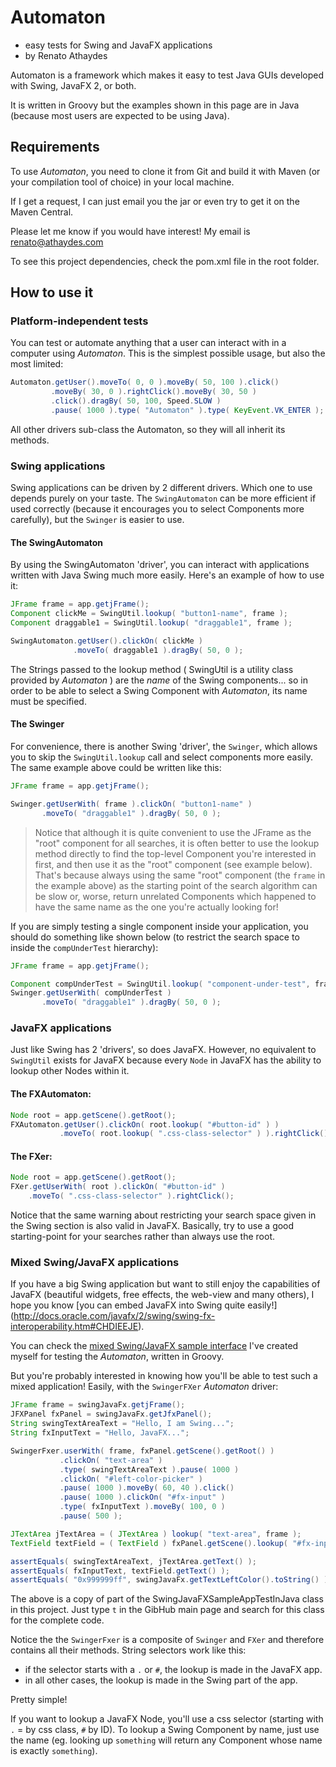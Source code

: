# Automaton
* easy tests for Swing and JavaFX applications
* by Renato Athaydes

Automaton is a framework which makes it easy to test Java GUIs developed with Swing, JavaFX 2, or both.

It is written in Groovy but the examples shown in this page are in Java (because most users are expected
to be using Java).

## Requirements

To use *Automaton*, you need to clone it from Git and build it with Maven (or your compilation tool of choice)
in your local machine.

If I get a request, I can just email you the jar or even try to get it on the Maven Central.

Please let me know if you would have interest! My email is renato@athaydes.com

To see this project dependencies, check the pom.xml file in the root folder.

## How to use it

### Platform-independent tests

You can test or automate anything that a user can interact with in a computer using *Automaton*.
This is the simplest possible usage, but also the most limited:

```java
Automaton.getUser().moveTo( 0, 0 ).moveBy( 50, 100 ).click()
         .moveBy( 30, 0 ).rightClick().moveBy( 30, 50 )
         .click().dragBy( 50, 100, Speed.SLOW )
         .pause( 1000 ).type( "Automaton" ).type( KeyEvent.VK_ENTER );
```

All other drivers sub-class the Automaton, so they will all inherit its methods.

### Swing applications

Swing applications can be driven by 2 different drivers. Which one to use depends purely on your taste.
The `SwingAutomaton` can be more efficient if used correctly (because it encourages you to select Components more
carefully), but the `Swinger` is easier to use.

#### The SwingAutomaton

By using the SwingAutomaton 'driver', you can interact with applications written with Java Swing much more easily.
Here's an example of how to use it:

```java
JFrame frame = app.getjFrame();
Component clickMe = SwingUtil.lookup( "button1-name", frame );
Component draggable1 = SwingUtil.lookup( "draggable1", frame );

SwingAutomaton.getUser().clickOn( clickMe )
              .moveTo( draggable1 ).dragBy( 50, 0 );
```

The Strings passed to the lookup method ( SwingUtil is a utility class provided by *Automaton* ) are the *name* of
 the Swing components... so in order to be able to select a Swing Component with *Automaton*, its name must be specified.

#### The Swinger

For convenience, there is another Swing 'driver', the `Swinger`, which allows you to skip the `SwingUtil.lookup` call
and select components more easily. The same example above could be written like this:

```java
JFrame frame = app.getjFrame();

Swinger.getUserWith( frame ).clickOn( "button1-name" )
       .moveTo( "draggable1" ).dragBy( 50, 0 );
```

> Notice that although it is quite convenient to use the JFrame as the "root" component for all searches,
> it is often better to use the lookup method directly to find the top-level Component you're interested in first,
> and then use it as the "root" component (see example below).
> That's because always using the same "root" component (the `frame` in the example above) as the starting point of
> the search algorithm can be slow or, worse, return unrelated Components which happened to have the same name as the
> one you're actually looking for!

If you are simply testing a single component inside your application, you should do something like shown below
(to restrict the search space to inside the `compUnderTest` hierarchy):

```java
JFrame frame = app.getjFrame();

Component compUnderTest = SwingUtil.lookup( "component-under-test", frame );
Swinger.getUserWith( compUnderTest )
       .moveTo( "draggable1" ).dragBy( 50, 0 );
```

### JavaFX applications

Just like Swing has 2 'drivers', so does JavaFX. However, no equivalent to `SwingUtil` exists for JavaFX because every
`Node` in JavaFX has the ability to lookup other Nodes within it.

#### The FXAutomaton:

```java
Node root = app.getScene().getRoot();
FXAutomaton.getUser().clickOn( root.lookup( "#button-id" ) )
           .moveTo( root.lookup( ".css-class-selector" ) ).rightClick();
```

#### The FXer:

```java
Node root = app.getScene().getRoot();
FXer.getUserWith( root ).clickOn( "#button-id" )
    .moveTo( ".css-class-selector" ).rightClick();
```

Notice that the same warning about restricting your search space given in the Swing section is also valid in JavaFX.
Basically, try to use a good starting-point for your searches rather than always use the root.

### Mixed Swing/JavaFX applications

If you have a big Swing application but want to still enjoy the capabilities of JavaFX (beautiful widgets,
free effects, the web-view and many others), I hope you know [you can embed JavaFX into Swing quite easily!]
(http://docs.oracle.com/javafx/2/swing/swing-fx-interoperability.htm#CHDIEEJE).

You can check the [mixed Swing/JavaFX sample interface](https://github.com/renatoathaydes/Automaton/blob/master/src/test/groovy/com/athaydes/automaton/samples/SwingJavaFXSampleAppTest.groovy)
I've created myself for testing the *Automaton*, written in Groovy.

But you're probably interested in knowing how you'll be able to test such a mixed application!
Easily, with the `SwingerFXer` *Automaton* driver:

```java
JFrame frame = swingJavaFx.getjFrame();
JFXPanel fxPanel = swingJavaFx.getJfxPanel();
String swingTextAreaText = "Hello, I am Swing...";
String fxInputText = "Hello, JavaFX...";

SwingerFxer.userWith( frame, fxPanel.getScene().getRoot() )
           .clickOn( "text-area" )
           .type( swingTextAreaText ).pause( 1000 )
           .clickOn( "#left-color-picker" )
           .pause( 1000 ).moveBy( 60, 40 ).click()
           .pause( 1000 ).clickOn( "#fx-input" )
           .type( fxInputText ).moveBy( 100, 0 )
           .pause( 500 );

JTextArea jTextArea = ( JTextArea ) lookup( "text-area", frame );
TextField textField = ( TextField ) fxPanel.getScene().lookup( "#fx-input" );

assertEquals( swingTextAreaText, jTextArea.getText() );
assertEquals( fxInputText, textField.getText() );
assertEquals( "0x999999ff", swingJavaFx.getTextLeftColor().toString() );
```

The above is a copy of part of the SwingJavaFXSampleAppTestInJava class in this project.
Just type `t` in the GibHub main page and search for this class for the complete code.

Notice the the `SwingerFxer` is a composite of `Swinger` and `FXer` and therefore contains all their methods.
String selectors work like this:

* if the selector starts with a `.` or `#`, the lookup is made in the JavaFX app.
* in all other cases, the lookup is made in the Swing part of the app.

Pretty simple!

If you want to lookup a JavaFX Node, you'll use a css selector (starting with `.` = by css class, `#` by ID).
To lookup a Swing Component by name, just use the name (eg. looking up `something` will return any Component whose name
is exactly `something`).


